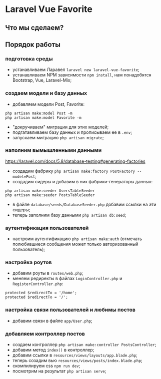 # Laravel Vue Favorite

## Что мы сделаем?

## Порядок работы

### подготовка среды

- устанавливаем Ларавел `laravel new laravel-vue-favorite`;
- устанавливаем NPM зависимости `npm install`, нам понадобятся Bootstrap, Vue, Laravel-Mix;

### создаем модели и базу данных

- добавляем модели Post, Favorite:
```
php artisan make:model Post -m
php artisan make:model Favorite -m
```
- "докручиваем" миграции для этих моделей;
- подгатавливаем базу данных и прописываем ее в `.env`;
- запускаем миграцию `php artisan migrate`;

### наполним вымышленными данными

https://laravel.com/docs/5.8/database-testing#generating-factories

- создадим фабрику `php artisan make:factory PostFactory --model=Post`;
- создадим сидеры и добавим в них фабрики-генераторы данных:
```
php artisan make:seeder UsersTableSeeder
php artisan make:seeder PostsTableSeeder
```
- в файле `database/seeds/DatabaseSeeder.php` добавим ссылки на эти сидеры;
- теперь заполним базу данными `php artisan db:seed`;

### аутентификация пользователей

- настроим аутентификацию `php artisan make:auth` (отмечать полюбившиеся сообщения может только авторизованный пользователь);

### настройка роутов

- добавим роуты в `routes/web.php`;
- меняем редиректы в файлах `LoginController.php` и `RegisterController.php`:
```
protected $redirectTo = '/home';
protected $redirectTo = '/';
```

### настройка связи пользователей и любимы постов

- добавим связи в файле `app/User.php`;

### добавляем контроллер постов

- создаем контроллер `php artisan make:controller PostsController`;
- добавим метод `index()` в контроллер;
- добавим ссылки в `resources/views/layouts/app.blade.php`;
- теперь созадим вью `resources/views/posts/index.blade.php`;
- скомпилируем css `npm run dev`;
- посмотрим на результат `php artisan serve`;

